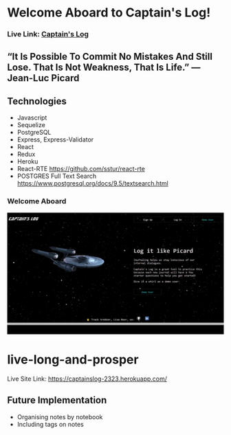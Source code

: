 # Welcome Aboard to Captain's Log!

### **Live Link: [Captain's Log](https://captainslog-2323.herokuapp.com/)**

## “It Is Possible To Commit No Mistakes And Still Lose. That Is Not Weakness, That Is Life.” — Jean-Luc Picard

##  Technologies
- Javascript
- Sequelize
- PostgreSQL
- Express, Express-Validator
- React
- Redux
- Heroku
- React-RTE https://github.com/sstur/react-rte
- POSTGRES Full Text Search https://www.postgresql.org/docs/9.5/textsearch.html

### Welcome Aboard
![Welcome Page View - PLACEHOLDER](captain'slog.gif)

# live-long-and-prosper

Live Site Link: https://captainslog-2323.herokuapp.com/

## Future Implementation
- Organising notes by notebook
- Including tags on notes
